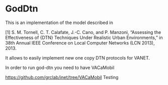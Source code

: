 GodDtn
=======
This is an implementation of the model described in 

[1] S. M. Tornell, C. T. Calafate, J.-C. Cano, and P. Manzoni, 
“Assessing the Effectiveness of {DTN} Techniques Under Realistic Urban Environments,” 
in 38th Annual IEEE Conference on Local Computer Networks (LCN 2013), 2013.

It allows to easily implement new one copy DTN protocols for VANET.

In order to run god-dtn you need to have VACaMobil

https://github.com/grclab/inet/tree/VACaMobil
Testing
